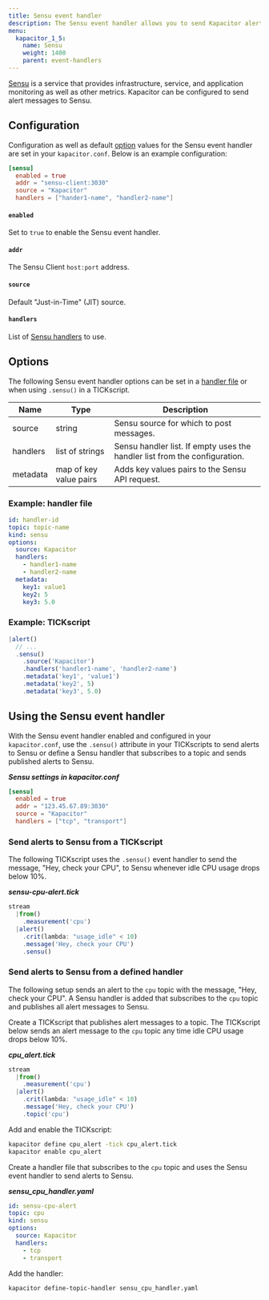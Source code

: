 ```yaml
---
title: Sensu event handler
description: The Sensu event handler allows you to send Kapacitor alerts to Sensu. This page includes configuration options and usage examples.
menu:
  kapacitor_1_5:
    name: Sensu
    weight: 1400
    parent: event-handlers
---
```


[Sensu](https://sensu.io/) is a service that provides infrastructure, service,
and application monitoring as well as other metrics.
Kapacitor can be configured to send alert messages to Sensu.

## Configuration
Configuration as well as default [option](#options) values for the Sensu event
handler are set in your `kapacitor.conf`.
Below is an example configuration:

```toml
[sensu]
  enabled = true
  addr = "sensu-client:3030"
  source = "Kapacitor"
  handlers = ["hander1-name", "handler2-name"]
```

#### `enabled`
Set to `true` to enable the Sensu event handler.

#### `addr`
The Sensu Client `host:port` address.

#### `source`
Default "Just-in-Time" (JIT) source.

#### `handlers`
List of [Sensu handlers](https://docs.sensu.io/sensu-core/1.3/guides/intro-to-handlers/) to use.


## Options
The following Sensu event handler options can be set in a
[handler file](/kapacitor/v1.5/event_handlers/#handler-file) or when using
`.sensu()` in a TICKscript.

| Name     | Type                   | Description                                                                |
| ----     | ----                   | -----------                                                                |
| source   | string                 | Sensu source for which to post messages.                                   |
| handlers | list of strings        | Sensu handler list. If empty uses the handler list from the configuration. |
| metadata | map of key value pairs | Adds key values pairs to the Sensu API request.                            |

### Example: handler file
```yaml
id: handler-id
topic: topic-name
kind: sensu
options:
  source: Kapacitor
  handlers:
    - handler1-name
    - handler2-name
  metadata:
    key1: value1
    key2: 5
    key3: 5.0
```

### Example: TICKscript
```js
|alert()
  // ...
  .sensu()
    .source('Kapacitor')
    .handlers('handler1-name', 'handler2-name')
    .metadata('key1', 'value1')
    .metadata('key2', 5)
    .metadata('key3', 5.0)
```

## Using the Sensu event handler
With the Sensu event handler enabled and configured in your `kapacitor.conf`,
use the `.sensu()` attribute in your TICKscripts to send alerts to Sensu or
define a Sensu handler that subscribes to a topic and sends published alerts
to Sensu.

_**Sensu settings in kapacitor.conf**_
```toml
[sensu]
  enabled = true
  addr = "123.45.67.89:3030"
  source = "Kapacitor"
  handlers = ["tcp", "transport"]
```

### Send alerts to Sensu from a TICKscript
The following TICKscript uses the `.sensu()` event handler to send the message,
"Hey, check your CPU", to Sensu whenever idle CPU usage drops below 10%.

_**sensu-cpu-alert.tick**_  
```js
stream
  |from()
    .measurement('cpu')
  |alert()
    .crit(lambda: "usage_idle" < 10)
    .message('Hey, check your CPU')
    .sensu()      
```

### Send alerts to Sensu from a defined handler

The following setup sends an alert to the `cpu` topic with the message,
"Hey, check your CPU".
A Sensu handler is added that subscribes to the `cpu` topic and publishes all
alert messages to Sensu.

Create a TICKscript that publishes alert messages to a topic.
The TICKscript below sends an alert message to the `cpu` topic any time idle CPU
usage drops below 10%.

_**cpu\_alert.tick**_
```js
stream
  |from()
    .measurement('cpu')
  |alert()
    .crit(lambda: "usage_idle" < 10)
    .message('Hey, check your CPU')
    .topic('cpu')
```

Add and enable the TICKscript:

```bash
kapacitor define cpu_alert -tick cpu_alert.tick
kapacitor enable cpu_alert
```

Create a handler file that subscribes to the `cpu` topic and uses the Sensu
event handler to send alerts to Sensu.

_**sensu\_cpu\_handler.yaml**_
```yaml
id: sensu-cpu-alert
topic: cpu
kind: sensu
options:
  source: Kapacitor
  handlers:
    - tcp
    - transport
```

Add the handler:

```bash
kapacitor define-topic-handler sensu_cpu_handler.yaml
```
